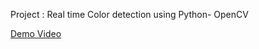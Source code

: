 Project : Real time Color detection using Python- OpenCV

[Demo Video](https://github.com/user-attachments/assets/d603b646-b224-46b3-bc00-bc58a7168fdd)

